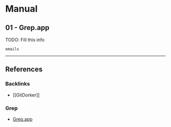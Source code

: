 # Manual

## 01 - Grep.app

TODO: Fill this info

```
emails
```

---
## References

### Backlinks

- [[GitDorker]]

### Grep

- [Grep.app](https://grep.app/)